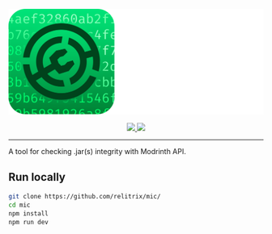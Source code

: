 <p align=center>
  <a href="https://modrinth-checker.netlify.app/">
    <img alt="Logo" width=600 src="src/assets/full_logo.svg">
  </a>
</p>
<p align=center>
  <a href="https://app.netlify.com/sites/modrinth-checker/deploys">
    <img src="https://api.netlify.com/api/v1/badges/e71a2f07-fa60-4b08-970b-d42213fa878f/deploy-status">
  </a>
    <img src="https://img.shields.io/github/package-json/v/relitrix/mic/main">
</p>

---
A tool for checking .jar(s) integrity with Modrinth API.

## Run locally
```bash
git clone https://github.com/relitrix/mic/
cd mic
npm install
npm run dev
```

